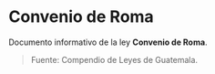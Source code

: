 # Convenio de Roma

Documento informativo de la ley **Convenio de Roma**.

> Fuente: Compendio de Leyes de Guatemala.